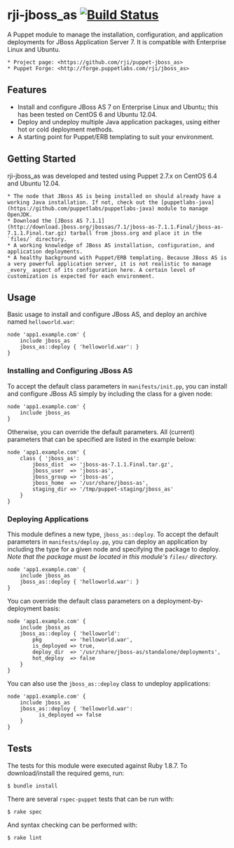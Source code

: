 # rji-jboss\_as [![Build Status](https://travis-ci.org/rji/puppet-jboss_as.png?branch=master)](https://travis-ci.org/rji/puppet-jboss_as)
A Puppet module to manage the installation, configuration, and application deployments for JBoss Application Server 7. It is compatible with Enterprise Linux and Ubuntu.

    * Project page: <https://github.com/rji/puppet-jboss_as>
    * Puppet Forge: <http://forge.puppetlabs.com/rji/jboss_as>

## Features
  * Install and configure JBoss AS 7 on Enterprise Linux and Ubuntu; this has been tested on CentOS 6 and Ubuntu 12.04.
  * Deploy and undeploy multiple Java application packages, using either hot or cold deployment methods.
  * A starting point for Puppet/ERB templating to suit your environment.

## Getting Started
rji-jboss\_as was developed and tested using Puppet 2.7.x on CentOS 6.4 and Ubuntu 12.04.

    * The node that JBoss AS is being installed on should already have a working Java installation. If not, check out the [puppetlabs-java](https://github.com/puppetlabs/puppetlabs-java) module to manage OpenJDK.
    * Download the [JBoss AS 7.1.1](http://download.jboss.org/jbossas/7.1/jboss-as-7.1.1.Final/jboss-as-7.1.1.Final.tar.gz) tarball from jboss.org and place it in the `files/` directory.
    * A working knowledge of JBoss AS installation, configuration, and application deployments.
    * A healthy background with Puppet/ERB templating. Because JBoss AS is a very powerful application server, it is not realistic to manage _every_ aspect of its configuration here. A certain level of customization is expected for each environment.

## Usage
Basic usage to install and configure JBoss AS, and deploy an archive named `helloworld.war`:

    node 'app1.example.com' {
        include jboss_as
        jboss_as::deploy { 'helloworld.war': }
    }

### Installing and Configuring JBoss AS
To accept the default class parameters in `manifests/init.pp`, you can install and configure JBoss AS simply by including the class for a given node:

    node 'app1.example.com' {
        include jboss_as
    }

Otherwise, you can override the default parameters. All (current) parameters that can be specified are listed in the example below:

    node 'app1.example.com' {
        class { 'jboss_as':
            jboss_dist  => 'jboss-as-7.1.1.Final.tar.gz',
            jboss_user  => 'jboss-as',
            jboss_group => 'jboss-as',
            jboss_home  => '/usr/share/jboss-as',
            staging_dir => '/tmp/puppet-staging/jboss_as'
        }
    }

### Deploying Applications
This module defines a new type, `jboss_as::deploy`. To accept the default parameters in `manifests/deploy.pp`, you can deploy an application by including the type for a given node and specifying the package to deploy. *Note that the package must be located in this module's `files/` directory.*

    node 'app1.example.com' {
        include jboss_as
        jboss_as::deploy { 'helloworld.war': }
    }

You can override the default class parameters on a deployment-by-deployment basis:

    node 'app1.example.com' {
        include jboss_as
        jboss_as::deploy { 'helloworld':
            pkg         => 'helloworld.war',
            is_deployed => true,
            deploy_dir  => '/usr/share/jboss-as/standalone/deployments',
            hot_deploy  => false
        }
    }

You can also use the `jboss_as::deploy` class to undeploy applications:

    node 'app1.example.com' {
        include jboss_as
        jboss_as::deploy { 'helloworld.war':
              is_deployed => false
        }
    }

## Tests
The tests for this module were executed against Ruby 1.8.7. To download/install the required gems, run:

    $ bundle install

There are several `rspec-puppet` tests that can be run with:

    $ rake spec

And syntax checking can be performed with:

    $ rake lint

